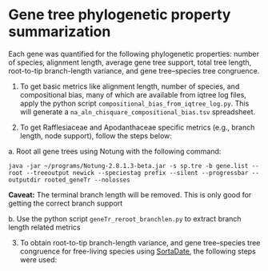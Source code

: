 # Gene tree phylogenetic property summarization

Each gene was quantified for the following phylogenetic properties: number of species, alignment length, average gene tree support, total tree length, root-to-tip branch-length variance, and gene tree–species tree congruence.

1. To get basic metrics like alignment length, number of species, and compositional bias, many of which are available from iqtree log files, apply the python script `compositional_bias_from_iqtree_log.py`. This will generate a `na_aln_chisquare_compositional_bias.tsv` spreadsheet.

2. To get Rafflesiaceae and Apodanthaceae specific metrics (e.g., branch length, node support), follow the steps below:

a. Root all gene trees using Notung with the following command:
```
java -jar ~/programs/Notung-2.8.1.3-beta.jar -s sp.tre -b gene.list --root --treeoutput newick --speciestag prefix --silent --progressbar --outputdir rooted_geneTr --nolosses
```
**Caveat:** The terminal branch length will be removed. This is only good for getting the correct branch support

b. Use the python script `geneTr_reroot_branchlen.py` to extract branch length related metrics

3. To obtain root-to-tip branch-length variance, and gene tree–species tree congruence for free-living species using [SortaDate](https://github.com/FePhyFoFum/SortaDate), the following steps were used:
